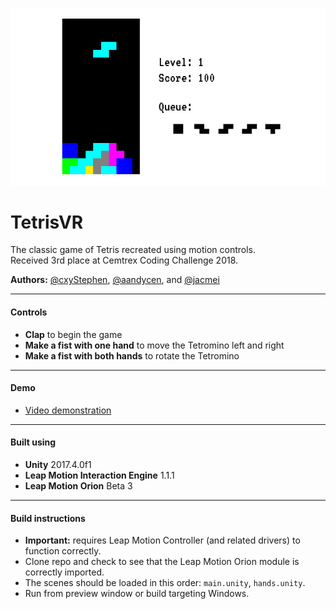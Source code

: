 ![](tetrisvr.png)

TetrisVR
========
The classic game of Tetris recreated using motion controls.\
Received 3rd place at Cemtrex Coding Challenge 2018.

**Authors:** [@cxyStephen](https://github.com/cxyStephen), [@aandycen](https://github.com/aandycen), and [@jacmei](https://github.com/jacmei)

* * *
#### Controls
* **Clap** to begin the game
* **Make a fist with one hand** to move the Tetromino left and right
* **Make a fist with both hands** to rotate the Tetromino

* * *
#### Demo
* [Video demonstration](https://drive.google.com/file/d/1lry7nRZNDIEiWZUqJA9iZ-kQmEvXfk2j/view?usp=sharing)

* * *
#### Built using
* **Unity** 2017.4.0f1
* **Leap Motion Interaction Engine** 1.1.1
* **Leap Motion Orion** Beta 3

* * *
#### Build instructions
* **Important:** requires Leap Motion Controller (and related drivers) to function correctly.
* Clone repo and check to see that the Leap Motion Orion module is correctly imported.
* The scenes should be loaded in this order: `main.unity`, `hands.unity`.
* Run from preview window or build targeting Windows.
